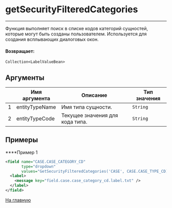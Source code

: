 # getSecurityFilteredCategories

---

Функция выполняет поиск в списке кодов категорий сущностей, которые могут быть созданы пользователем. Используется для создания всплывающих диалоговых окон.

#### Возвращает:

`Collection<LabelValueBean>`

## Аргументы

|  | Имя аргумента | Описание | Тип значения |
| --- | --- | --- | --- |
| 1 | entityTypeName | Имя типа сущности. | `String` |
| 2 | entityTypeCode | Текущее значения для кода типа. | `String` |

## Примеры

****Пример 1
```xml
<field name="CASE.CASE_CATEGORY_CD"
       type="dropdown"
       values="GetSecurityFilteredCategories('CASE', CASE.CASE_TYPE_CD)">
  <label>
    <message key="field.case.case_category_cd.label.txt" />
  </label>
</field>
```



[На главную](./ecmfunctions/)